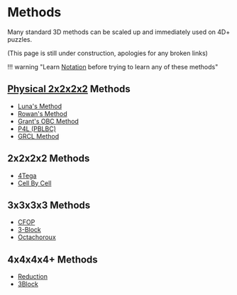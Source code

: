 # Methods

Many standard 3D methods can be scaled up and immediately used on 4D+ puzzles.

(This page is still under construction, apologies for any broken links)

!!! warning "Learn [Notation](/notation) before trying to learn any of these methods"

## [Physical 2x2x2x2](/puzzles/phys-2x2x2x2) Methods

- [Luna's Method](/methods/luna)
- [Rowan's Method](/methods/rowan)
- [Grant's OBC Method](/methods/grant)
- [P4L (PBLBC)](/methods/p4l)
- [GRCL Method](/methods/grcl)

## 2x2x2x2 Methods

- [4Tega](/methods/4tega)
- [Cell By Cell](/methods/cell-by-cell)

## 3x3x3x3 Methods

- [CFOP](/methods/cfop)
- [3-Block](/methods/3block)
- [Octachoroux](/methods/octachoroux)

## 4x4x4x4+ Methods

- [Reduction](/methods/big-cube-reduction)
- [3Block](/methods/3block./#big-cubes)
